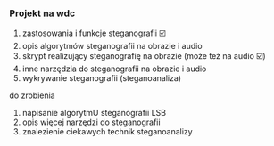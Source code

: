 ### Projekt na wdc

1. zastosowania i funkcje steganografii ☑️
2. opis algorytmów steganografii na obrazie i audio
3. skrypt realizujący steganografię na obrazie (może też na audio ☑️)
4. inne narzędzia do steganografii na obrazie i audio
5. wykrywanie steganografii (steganoanaliza)


do zrobienia

1. napisanie algorytmU steganografii LSB 
2. opis więcej narzędzi do steganografii
3. znalezienie ciekawych technik steganoanalizy

